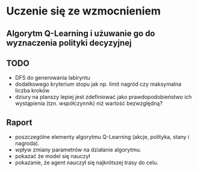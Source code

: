 # Uczenie się ze wzmocnieniem

## Algorytm Q-Learning i użuwanie go do wyznaczenia polityki decyzyjnej 


## TODO
- DFS do generowania labiryntu
- dodatkowego kryterium stopu jak np. limit nagród czy maksymalna liczba kroków
- dziury na planszy lepiej jest zdefiniować jako prawdopodobieństwo 
ich wystąpienia (tzn. współczynnik) niż wartość bezwzględną?


## Raport
- poszczególne elementy algorytmu Q-Learning (akcje, polityka, stany i nagroda).
- wpływ zmiany parametrów na działanie algorytmu. 
- pokazać że model się nauczył
- pokazanie, że agent nauczył się najkrótszej trasy do celu.

